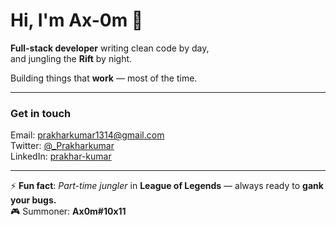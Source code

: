 # Hi, I'm Ax-0m 👋

**Full-stack developer** writing clean code by day,  
and jungling the **Rift** by night.  

Building things that **work** — most of the time.  

---

### Get in touch

Email: prakharkumar1314@gmail.com  
Twitter: [@_Prakharkumar](https://twitter.com/_Prakharkumar)  
LinkedIn: [prakhar-kumar](https://linkedin.com/in/prakhar-kumar-059aa4265)  

---

⚡ **Fun fact**: *Part-time jungler* in **League of Legends** — always ready to **gank your bugs.**  
🎮 Summoner: **Ax0m#10x11**
